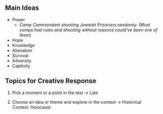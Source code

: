 ## Main Ideas

- Power
	- *Camp Commandant shooting Jewsish Prisoners randomly. (Most camps had rules and shooting without reasons could've been one of them)*
- Hope
- Knowledge
- Alienation
- Survival
- Adversity
- Captivity

## Topics for Creative Response

1. Pick a moment or a point in the text -> Lale

2. Choose an idea or theme and explore in the context -> Historical Context: Holocaust